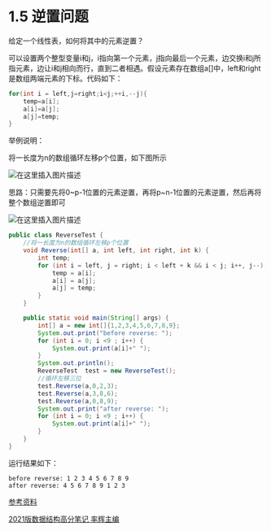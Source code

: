 # 1.5 逆置问题

给定一个线性表，如何将其中的元素逆置？

可以设置两个整型变量i和j，i指向第一个元素，j指向最后一个元素，边交换i和j所指元素，边让i和j相向而行，直到二者相遇。假设元素存在数组a[]中，left和right是数组两端元素的下标。代码如下：

```java
for(int i = left,j=right;i<j;++i,--j){
	temp=a[i];
	a[i]=a[j];
	a[j]=temp;
}
```

举例说明：

将一长度为n的数组循环左移p个位置，如下图所示

![在这里插入图片描述](https://note-image-1307786938.cos.ap-beijing.myqcloud.com/typora/%20329b5dc68905491e982b38106dd3b78e.png)

思路：只需要先将0~p-1位置的元素逆置，再将p~n-1位置的元素逆置，然后再将整个数组逆置即可

![在这里插入图片描述](https://note-image-1307786938.cos.ap-beijing.myqcloud.com/typora/%204019213078474db0937babaf1c83bc80.png)

```java
public class ReverseTest {
    //将一长度为n的数组循环左移p个位置
    void Reverse(int[] a, int left, int right, int k) {
        int temp;
        for (int i = left, j = right; i < left + k && i < j; i++, j--) {
            temp = a[i];
            a[i] = a[j];
            a[j] = temp;
        }
    }

    public static void main(String[] args) {
        int[] a = new int[]{1,2,3,4,5,6,7,8,9};
        System.out.print("before reverse: ");
        for (int i = 0; i <9 ; i++) {
            System.out.print(a[i]+" ");
        }
        System.out.println();
        ReverseTest  test = new ReverseTest();
        //循环左移三位
        test.Reverse(a,0,2,3);
        test.Reverse(a,3,8,6);
        test.Reverse(a,0,8,9);
        System.out.print("after reverse: ");
        for (int i = 0; i <9 ; i++) {
            System.out.print(a[i]+" ");
        }
    }
}
```

运行结果如下：

```
before reverse: 1 2 3 4 5 6 7 8 9 
after reverse: 4 5 6 7 8 9 1 2 3 
```

[参考资料]()

[2021版数据结构高分笔记 率辉主编]()
